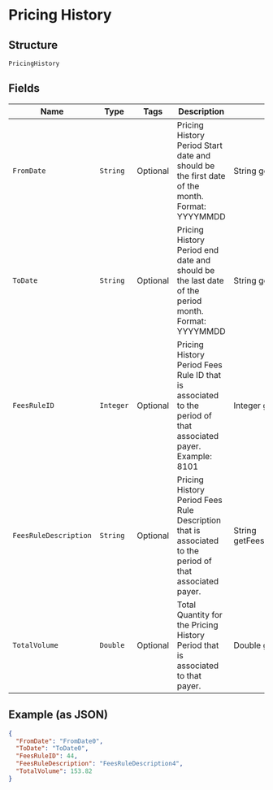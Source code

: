 
# Pricing History

## Structure

`PricingHistory`

## Fields

| Name | Type | Tags | Description | Getter | Setter |
|  --- | --- | --- | --- | --- | --- |
| `FromDate` | `String` | Optional | Pricing History Period Start date and should be the first date of the month.<br>Format: YYYYMMDD | String getFromDate() | setFromDate(String fromDate) |
| `ToDate` | `String` | Optional | Pricing History Period end date and should be the last date of the period month.<br>Format: YYYYMMDD | String getToDate() | setToDate(String toDate) |
| `FeesRuleID` | `Integer` | Optional | Pricing History Period Fees Rule ID that is associated to the period of that associated payer.  <br>Example: 8101 | Integer getFeesRuleID() | setFeesRuleID(Integer feesRuleID) |
| `FeesRuleDescription` | `String` | Optional | Pricing History Period Fees Rule Description that is associated to the period of that associated payer. | String getFeesRuleDescription() | setFeesRuleDescription(String feesRuleDescription) |
| `TotalVolume` | `Double` | Optional | Total Quantity for the Pricing History Period that is associated to that payer. | Double getTotalVolume() | setTotalVolume(Double totalVolume) |

## Example (as JSON)

```json
{
  "FromDate": "FromDate0",
  "ToDate": "ToDate0",
  "FeesRuleID": 44,
  "FeesRuleDescription": "FeesRuleDescription4",
  "TotalVolume": 153.82
}
```

